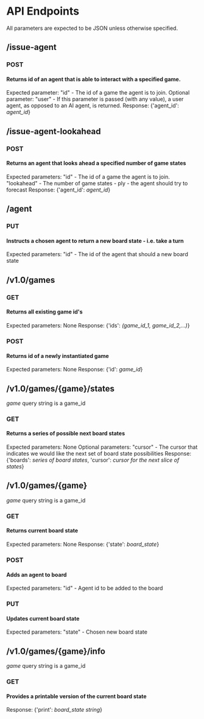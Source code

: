 # API Endpoints

All parameters are expected to be JSON unless otherwise specified.

## /issue-agent

### POST

#### Returns id of an agent that is able to interact with a specified game.

Expected parameter:
  "id" - The id of a game the agent is to join.
Optional parameter:
  "user" - If this parameter is passed (with any value), a user agent, as opposed to an AI agent, is returned.
Response:
  {'agent_id': *agent_id*}

## /issue-agent-lookahead

### POST

#### Returns an agent that looks ahead a specified number of game states

Expected parameters:
  "id" - The id of a game the agent is to join.
  "lookahead" - The number of game states - ply - the agent should try to forecast
Response:
  {'agent_id': *agent_id*}

## /agent

### PUT

#### Instructs a chosen agent to return a new board state - i.e. take a turn

Expected parameters:
  "id" - The id of the agent that should a new board state

## /v1.0/games

### GET

#### Returns all existing game id's

Expected parameters:
  None
Response:
  {'ids': *(game_id_1, game_id_2,...)*}

### POST

#### Returns id of a newly instantiated game

Expected parameters:
  None
Response:
  {'id': *game_id*}

## /v1.0/games/{game}/states
*game* query string is a game_id

### GET

#### Returns a series of possible next board states

Expected parameters:
  None
Optional parameters:
  "cursor" - The cursor that indicates we would like the next set of board state possibilities
Response:
  {'boards': *series of board states*, 'cursor': *cursor for the next slice of states*}

## /v1.0/games/{game}
*game* query string is a game_id

### GET

#### Returns current board state

Expected parameters:
  None
Response:
  {'state': *board_state*}

### POST

#### Adds an agent to board

Expected parameters:
  "id" - Agent id to be added to the board

### PUT

#### Updates current board state

Expected parameters:
  "state" - Chosen new board state

## /v1.0/games/{game}/info
*game* query string is a game_id

### GET

#### Provides a printable version of the current board state

Response:
  {'print': *board_state string*}
